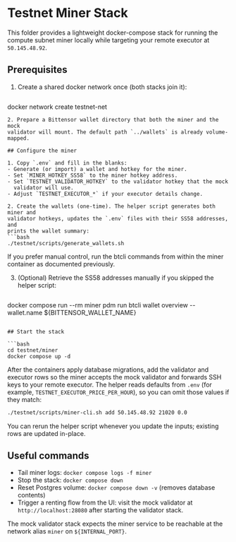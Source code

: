 # Testnet Miner Stack

This folder provides a lightweight docker-compose stack for running the compute
subnet miner locally while targeting your remote executor at `50.145.48.92`.

## Prerequisites

1. Create a shared docker network once (both stacks join it):
   ```bash
docker network create testnet-net
   ```
2. Prepare a Bittensor wallet directory that both the miner and the mock
   validator will mount. The default path `../wallets` is already volume-mapped.

## Configure the miner

1. Copy `.env` and fill in the blanks:
   - Generate (or import) a wallet and hotkey for the miner.
   - Set `MINER_HOTKEY_SS58` to the miner hotkey address.
   - Set `TESTNET_VALIDATOR_HOTKEY` to the validator hotkey that the mock
     validator will use.
   - Adjust `TESTNET_EXECUTOR_*` if your executor details change.

2. Create the wallets (one-time). The helper script generates both miner and
   validator hotkeys, updates the `.env` files with their SS58 addresses, and
   prints the wallet summary:
   ```bash
./testnet/scripts/generate_wallets.sh
   ```
   If you prefer manual control, run the btcli commands from within the miner
   container as documented previously.

3. (Optional) Retrieve the SS58 addresses manually if you skipped the helper
   script:
   ```bash
docker compose run --rm miner pdm run btcli wallet overview --wallet.name ${BITTENSOR_WALLET_NAME}
   ```

## Start the stack

```bash
cd testnet/miner
docker compose up -d
```

After the containers apply database migrations, add the validator and executor
rows so the miner accepts the mock validator and forwards SSH keys to your
remote executor. The helper reads defaults from `.env` (for example,
`TESTNET_EXECUTOR_PRICE_PER_HOUR`), so you can omit those values if they match:

```bash
./testnet/scripts/miner-cli.sh add 50.145.48.92 21020 0.0
```

You can rerun the helper script whenever you update the inputs; existing rows
are updated in-place.

## Useful commands

- Tail miner logs: `docker compose logs -f miner`
- Stop the stack: `docker compose down`
- Reset Postgres volume: `docker compose down -v` (removes database contents)
- Trigger a renting flow from the UI: visit the mock validator at
  `http://localhost:28080` after starting the validator stack.

The mock validator stack expects the miner service to be reachable at the
network alias `miner` on `${INTERNAL_PORT}`.
